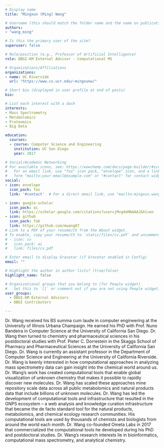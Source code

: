 ```yaml
---
# Display name
title: "Mingxun (Ming) Wang"

# Username (this should match the folder name and the name on publications)
authors:
- "wang_ming"

# Is this the primary user of the site?
superuser: false

# Role/position (e.g., Professor of Artificial Intelligence)
role: DBGI-KM External Advisor - Computational MS

# Organizations/Affiliations
organizations:
- name: UC Riverside
  url: "https://www.cs.ucr.edu/~mingxunw/"

# Short bio (displayed in user profile at end of posts)
bio: 

# List each interest with a dash
interests:
- Mass Spectrometry
- Metabolomics
- Proteomics
- Big Data

education:
  courses:
  - course: Computer Science and Engineering
    institution: UC San Diego
    year: 2017

# Social/Academic Networking
# For available icons, see: https://wowchemy.com/docs/page-builder/#icons
#   For an email link, use "fas" icon pack, "envelope" icon, and a link in the
#   form "mailto:your-email@example.com" or "#contact" for contact widget.
social:
- icon: envelope
  icon_pack: fas
  link: '#contact'  # For a direct email link, use "mailto:mingxun.wang@cs.ucr.edu".

- icon: google-scholar
  icon_pack: ai
  link: https://scholar.google.com/citations?user=jMvg4eMAAAAJ&hl=en
- icon: github
  icon_pack: fab
  link: https://github.com/mwang87
# Link to a PDF of your resume/CV from the About widget.
# To enable, copy your resume/CV to `static/files/cv.pdf` and uncomment the lines below.
# - icon: cv
#   icon_pack: ai
#   link: files/cv.pdf

# Enter email to display Gravatar (if Gravatar enabled in Config)
email: ""

# Highlight the author in author lists? (true/false)
highlight_name: false

# Organizational groups that you belong to (for People widget)
#   Set this to `[]` or comment out if you are not using People widget.
user_groups:
  - DBGI-KM External Advisors
  - DBGI Contributors

---
```


Dr. Wang received his BS summa cum laude in computer engineering at the University of Illinois Urbana Champaign. He earned his PhD with Prof. Nuno Bandeira in Computer Science at the University of California San Diego. Dr. Wang then turned to chemistry and pharmaceutical sciences in his postdoctoral studies with Prof. Pieter C. Dorrestein in the Skaggs School of Pharmacy and Pharmaceutical Sciences at the University of California San Diego. Dr. Wang is currently an assistant professor in the Department of Computer Science and Engineering at the University of California Riverside. Dr. Wang is keenly interested in how computational approaches in analyzing mass spectrometry data can gain insight into the chemical world around us. Dr. Wang’s work has created computational tools that enable global visualization of unknown chemistry that makes it possible to rapidly discover new molecules. Dr. Wang has scaled these approaches mine repository scale data across all public metabolomics and natural products data that include billions of unknown molecules. Dr. Wang has led the development of computational tools and infrastructure that resulted in the GNPS ecosystem – a web analysis and knowledge curation infrastructure that became the de facto standard tool for the natural products, metabolomics, and chemical ecology research communities. His computational tools are used by thousands of chemists and biologists from around the world each month. Dr. Wang co-founded Ometa Labs in 2017 that commercialized the computational tools he developed during his PhD and postdoctoral studies.  Dr. Wang’s research interests lie in bioinformatics, computational mass spectrometry, and analytical chemistry.
